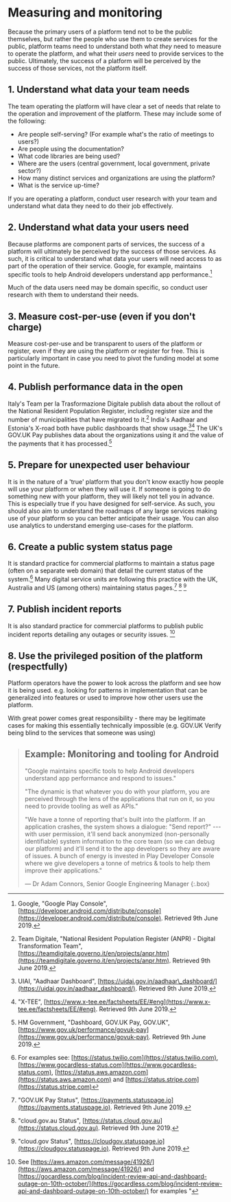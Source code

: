 # Measuring and monitoring

Because the primary users of a platform tend not to be the public themselves, but rather the people who use them to create services for the public, platform teams need to understand both what _they_ need to measure to operate the platform, and what their _users_ need to provide services to the public. Ultimately, the success of a platform will be perceived by the success of those services, not the platform itself.

## 1. Understand what data your team needs

The team operating the platform will have clear a set of needs that relate to the operation and improvement of the platform. These may include some of the following:

* Are people self-serving? (For example what's the ratio of meetings to users?)
* Are people using the documentation?
* What code libraries are being used?
* Where are the users (central government, local government, private sector?)
* How many distinct services and organizations are using the platform?
* What is the service up-time?

If you are operating a platform, conduct user research with your team and understand what data they need to do their job effectively.

## 2. Understand what data your users need

Because platforms are component parts of services, the success of a platform will ultimately be perceived by the success of those services. As such, it is critical to understand what data your users will need access to as part of the operation of their service. Google, for example, maintains specific tools to help Android developers understand app performance.[^1]

Much of the data users need may be domain specific, so conduct user research with them to understand their needs.

## 3. Measure cost-per-use (even if you don't charge)

Measure cost-per-use and be transparent to users of the platform or register, even if they are using the platform or register for free. This is particularly important in case you need to pivot the funding model at some point in the future.

## 4. Publish performance data in the open

Italy's Team per la Trasformazione Digitale publish data about the rollout of the National Resident Population Register, including register size and the number of municipalities that have migrated to it.[^2] India's Aadhaar and Estonia's X-road both have public dashboards that show usage.[^3][^4] The UK's GOV.UK Pay publishes data about the organizations using it and the value of the payments that it has processed.[^5]

## 5. Prepare for unexpected user behaviour

It is in the nature of a 'true' platform that you don't know exactly how people will use your platform or when they will use it. If someone is going to do something new with your platform, they will likely not tell you in advance. This is especially true if you have designed for self-service. As such, you should also aim to understand the roadmaps of any large services making use of your platform so you can better anticipate their usage. You can also use analytics to understand emerging use-cases for the platform.

## 6. Create a public system status page

It is standard practice for commercial platforms to maintain a status page (often on a separate web domain) that detail the current status of the system.[^6] Many digital service units are following this practice with the UK, Australia and US (among others) maintaining status pages.[^7] [^8] [^9]

## 7. Publish incident reports

It is also standard practice for commercial platforms to publish public incident reports detailing any outages or security issues. [^10] 

## 8. Use the privileged position of the platform (respectfully)

Platform operators have the power to look across the platform and see how it is being used. e.g. looking for patterns in implementation that can be generalized into features or used to improve how other users use the platform.

With great power comes great responsibility - there may be legitimate cases for making this essentially technically impossible (e.g. GOV.UK Verify being blind to the services that someone was using)

> ## Example: Monitoring and tooling for Android
> 
> "Google maintains specific tools to help Android developers understand app performance and respond to issues."
> 
> "The dynamic is that whatever you do with your platform, you are perceived through the lens of the applications that run on it, so you need to provide tooling as well as APIs."
> 
> "We have a tonne of reporting that's built into the platform. If an application crashes, the system shows a dialogue: "Send report?" --- with user permission, it'll send back anonymized (non-personally identifiable) system information to the core team (so we can debug our platform) and it'll send it to the app developers so they are aware of issues. A bunch of energy is invested in Play Developer Console where we give developers a tonne of metrics & tools to help them improve their applications."
> 
> — Dr Adam Connors, Senior Google Engineering Manager
{:.box}

[^1]:   Google, "Google Play Console", [https://developer.android.com/distribute/console](https://developer.android.com/distribute/console). Retrieved 9th June 2019.

[^2]:   Team Digitale, "National Resident Population Register (ANPR) - Digital Transformation Team", [https://teamdigitale.governo.it/en/projects/anpr.htm](https://teamdigitale.governo.it/en/projects/anpr.htm). Retrieved 9th June 2019.

[^3]:   UIAI, "Aadhaar Dashboard", [https://uidai.gov.in/aadhaar\_dashboard/](https://uidai.gov.in/aadhaar_dashboard/). Retrieved 9th June 2019.

[^4]:   "X-TEE", [https://www.x-tee.ee/factsheets/EE/#eng](https://www.x-tee.ee/factsheets/EE/#eng). Retrieved 9th June 2019.

[^5]:   HM Government, "Dashboard, GOV.UK Pay,  GOV.UK", [https://www.gov.uk/performance/govuk-pay](https://www.gov.uk/performance/govuk-pay). Retrieved 9th June 2019.

[^6]:   For examples see: [https://status.twilio.com](https://status.twilio.com), [https://www.gocardless-status.com](https://www.gocardless-status.com), [https://status.aws.amazon.com](https://status.aws.amazon.com) and [https://status.stripe.com](https://status.stripe.com)

[^7]:   "GOV.UK Pay Status", [https://payments.statuspage.io](https://payments.statuspage.io). Retrieved 9th June 2019.

[^8]:   "cloud.gov.au Status", [https://status.cloud.gov.au](https://status.cloud.gov.au). Retrieved 9th June 2019.

[^9]:   "cloud.gov Status", [https://cloudgov.statuspage.io](https://cloudgov.statuspage.io). Retrieved 9th June 2019.

[^10]:  See [https://aws.amazon.com/message/41926/](https://aws.amazon.com/message/41926/) and [https://gocardless.com/blog/incident-review-api-and-dashboard-outage-on-10th-october/](https://gocardless.com/blog/incident-review-api-and-dashboard-outage-on-10th-october/) for examples "
